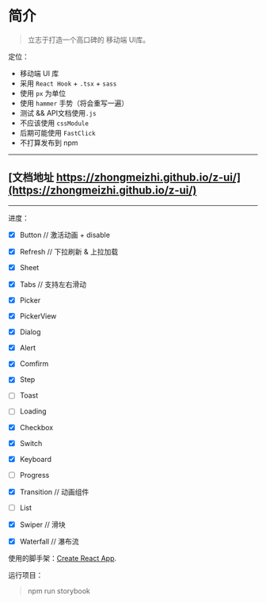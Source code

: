 # 简介

> 立志于打造一个高口碑的 移动端 UI库。


定位：
* 移动端 UI 库
* 采用 `React Hook` + `.tsx` + `sass`
* 使用 `px` 为单位
* 使用 `hammer` 手势（将会重写一遍）
* 测试 && API文档使用`.js` 
* 不应该使用 `cssModule`
* 后期可能使用 `FastClick`
* 不打算发布到 npm


***

## [文档地址 https://zhongmeizhi.github.io/z-ui/](https://zhongmeizhi.github.io/z-ui/)

***

进度：
* [x] Button // 激活动画 + disable
* [x] Refresh // 下拉刷新 & 上拉加载
* [x] Sheet 
* [x] Tabs // 支持左右滑动
* [x] Picker
* [x] PickerView
* [x] Dialog
* [x] Alert
* [x] Comfirm
* [x] Step
* [ ] Toast
* [ ] Loading
* [x] Checkbox
* [x] Switch
* [x] Keyboard
* [ ] Progress
* [x] Transition // 动画组件
* [ ] List
* [x] Swiper // 滑块
* [x] Waterfall // 瀑布流


使用的脚手架：[Create React App](https://github.com/facebook/create-react-app).

运行项目：

> npm run storybook

